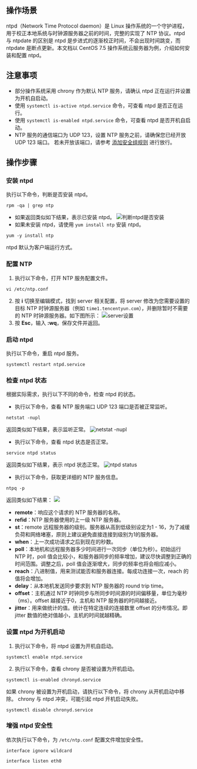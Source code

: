 ## 操作场景

ntpd（Network Time Protocol daemon）是 Linux 操作系统的一个守护进程，用于校正本地系统与时钟源服务器之前的时间，完整的实现了 NTP 协议。ntpd 与 ntpdate 的区别是 ntpd 是步进式的逐渐校正时间，不会出现时间跳变，而 ntpdate 是断点更新。本文档以 CentOS 7.5 操作系统云服务器为例，介绍如何安装和配置 ntpd。

## 注意事项

- 部分操作系统采用 chrony 作为默认 NTP 服务，请确认 ntpd 正在运行并设置为开机自启动。
 - 使用 `systemctl is-active ntpd.service` 命令，可查看 ntpd 是否正在运行。
 - 使用 `systemctl is-enabled ntpd.service` 命令，可查看 ntpd 是否开机自启动。
- NTP 服务的通信端口为 UDP 123，设置 NTP 服务之前，请确保您已经开放 UDP 123 端口。
若未开放该端口，请参考 [添加安全组规则](https://intl.cloud.tencent.com/document/product/213/34272) 进行放行。

## 操作步骤

### 安装 ntpd

执行以下命令，判断是否安装 ntpd。
```
rpm -qa | grep ntp
```
 - 如果返回类似如下结果，表示已安装 ntpd。
![判断ntpd是否安装](https://main.qcloudimg.com/raw/34073904c49e80ab61da25559c7239e5.png)
 - 如果未安装 ntpd，请使用 `yum install ntp` 安装 ntpd。
```
yum -y install ntp
```
ntpd 默认为客户端运行方式。

### 配置 NTP
1. 执行以下命令，打开 NTP 服务配置文件。
```
vi /etc/ntp.conf
```
2. 按 **i** 切换至编辑模式，找到 server 相关配置，将 server 修改为您需要设置的目标 NTP 时钟源服务器（例如 `time1.tencentyun.com`），并删除暂时不需要的 NTP 时钟源服务器。如下图所示：
![server设置](https://main.qcloudimg.com/raw/643dc5bbd2a42307ec10b5d38f756dda.png)
3. 按 **Esc**，输入 **:wq**，保存文件并返回。

### 启动 ntpd

执行以下命令，重启 ntpd 服务。
```
systemctl restart ntpd.service
```

### 检查 ntpd 状态

根据实际需求，执行以下不同的命令，检查 ntpd 的状态。 
- 执行以下命令，查看 NTP 服务端口 UDP 123 端口是否被正常监听。
```
netstat -nupl
```
返回类似如下结果，表示监听正常。
![netstat -nupl](https://main.qcloudimg.com/raw/d7da764d05135959154920b81fa9f1e4.png)
- 执行以下命令，查看 ntpd 状态是否正常。
```
service ntpd status
```
返回类似如下结果，表示 ntpd 状态正常。
![ntpd status](https://main.qcloudimg.com/raw/321e56d0f7797f382d9f6903c0315f96.png)
- 执行以下命令，获取更详细的 NTP 服务信息。
```
ntpq -p
```
返回类似如下结果：
![](https://main.qcloudimg.com/raw/ca9ef4caf98b49ed2c9110198a66e7c3.png)
 - **remote**：响应这个请求的 NTP 服务器的名称。
 - **refid**：NTP 服务器使用的上一级 NTP 服务器。
 - **st**：remote 远程服务器的级别。服务器从高到低级别设定为1 - 16，为了减缓负荷和网络堵塞，原则上建议避免直接连接到级别为1的服务器。
 - **when**：上一次成功请求之后到现在的秒数。
 - **poll**：本地机和远程服务器多少时间进行一次同步（单位为秒）。初始运行 NTP 时，poll 值会比较小，和服务器同步的频率增加，建议尽快调整到正确的时间范围。调整之后，poll 值会逐渐增大，同步的频率也将会相应减小。
 - **reach**：八进制值，用来测试能否和服务器连接。每成功连接一次，reach 的值将会增加。
 - **delay**：从本地机发送同步要求到 NTP 服务器的 round trip time。
 - **offset**：主机通过 NTP 时钟同步与所同步时间源的时间偏移量，单位为毫秒（ms）。offset 越接近于0，主机和 NTP 服务器的时间越接近。
 - **jitter**：用来做统计的值。统计在特定连续的连接数里 offset 的分布情况。即 jitter 数值的绝对值越小，主机的时间就越精确。

### 设置 ntpd 为开机启动

1. 执行以下命令，将 ntpd 设置为开机自启动。
```
systemctl enable ntpd.service
```
2. 执行以下命令，查看 chrony 是否被设置为开机启动。
```
systemctl is-enabled chronyd.service
```
如果 chrony 被设置为开机启动，请执行以下命令，将 chrony 从开机启动中移除。
chrony 与 ntpd 冲突，可能引起 ntpd 开机启动失败。
```
systemctl disable chronyd.service
```

### 增强 ntpd 安全性

依次执行以下命令，为 `/etc/ntp.conf` 配置文件增加安全性。
```
interface ignore wildcard
```
```
interface listen eth0
```
